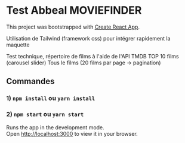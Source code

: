# Test Abbeal MOVIEFINDER

This project was bootstrapped with [Create React App](https://github.com/facebook/create-react-app).

Utilisation de Tailwind (framework css) pour intégrer rapidement la maquette

Test technique, répertoire de films à l'aide de l'API TMDB
TOP 10 films (carousel slider)
Tous le films (20 films par page -> pagination)

## Commandes

### 1) `npm install` ou `yarn install`
### 2) `npm start` ou `yarn start`

Runs the app in the development mode.\
Open [http://localhost:3000](http://localhost:3000) to view it in your browser.